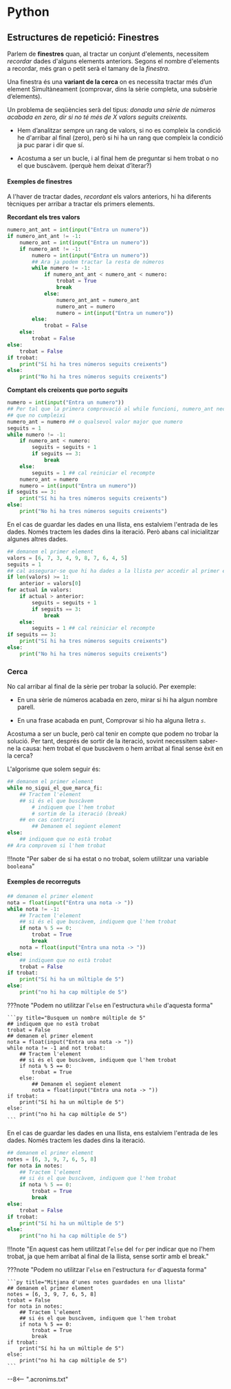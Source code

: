 # Python

## Estructures de repetició: Finestres

Parlem de **finestres** quan, al tractar un conjunt d'elements, necessitem *recordar* dades d'alguns elements anteriors. Segons el nombre d'elements a recordar, més gran o petit serà el tamany de la *finestra*.

Una finestra és una **variant de la cerca** on es necessita tractar més d’un element Simultàneament (comprovar, dins la sèrie completa, una subsèrie d’elements).

Un problema de seqüències serà del tipus:
*donada una sèrie de números acabada en zero, dir si no té més de X valors seguits creixents.*

* Hem d’analitzar sempre un rang de valors, si no es compleix la condició he d'arribar al final (zero), però si hi ha un rang que compleix la condició ja puc parar i dir que sí.

* Acostuma a ser un bucle, i al final hem de preguntar si hem trobat o no el que buscàvem. (perquè hem deixat d’iterar?)

#### Exemples de finestres

A l'haver de tractar dades, *recordant* els valors anteriors, hi ha diferents tècniques per arribar a tractar els primers elements.

**Recordant els tres valors**

```py title="Trobar si hi ha més de 3 valors seguits creixents"
numero_ant_ant = int(input("Entra un numero"))
if numero_ant_ant != -1:
    numero_ant = int(input("Entra un numero"))
    if numero_ant != -1:
        numero = int(input("Entra un numero"))
        ## Ara ja podem tractar la resta de números
        while numero != -1:
            if numero_ant_ant < numero_ant < numero:
                trobat = True
                break
            else:
                numero_ant_ant = numero_ant
                numero_ant = numero
                numero = int(input("Entra un numero"))
        else:
            trobat = False
    else:
        trobat = False
else:
    trobat = False
if trobat:
    print("Sí hi ha tres números seguits creixents")
else:
    print("No hi ha tres números seguits creixents")
```

**Comptant els creixents que porto _seguits_**

```py title="Trobar si hi ha més de 3 valors seguits creixents"
numero = int(input("Entra un numero"))
## Per tal que la primera comprovació al while funcioni, numero_ant necessita un valor 
## que no cumpleixi
numero_ant = numero ## o qualsevol valor major que numero
seguits = 1
while numero != -1:
    if numero_ant < numero:
        seguits = seguits + 1
        if seguits == 3:
            break
    else:
        seguits = 1 ## cal reiniciar el recompte
    numero_ant = numero
    numero = int(input("Entra un numero"))
if seguits == 3:
    print("Sí hi ha tres números seguits creixents")
else:
    print("No hi ha tres números seguits creixents")
```
    
En el cas de guardar les dades en una llista, ens estalviem l'entrada de les dades. Només tractem les dades dins la iteració. Però abans cal inicialitzar algunes altres dades.

```py title="Trobar si hi ha més de 3 valors seguits creixents"
## demanem el primer element
valors = [6, 7, 3, 4, 9, 8, 7, 6, 4, 5]
seguits = 1
## cal assegurar-se que hi ha dades a la llista per accedir al primer element
if len(valors) >= 1:
    anterior = valors[0]
for actual in valors:
    if actual > anterior:
        seguits = seguits + 1
        if seguits == 3:
            break
    else:
        seguits = 1 ## cal reiniciar el recompte
if seguits == 3:
    print("Sí hi ha tres números seguits creixents")
else:
    print("No hi ha tres números seguits creixents")
```

### Cerca

No cal arribar al final de la sèrie per trobar la solució. Per exemple:
    
* En una sèrie de números acabada en zero, mirar si hi ha algun nombre parell.

* En una frase acabada en punt, Comprovar si hio ha alguna lletra *`s`*.

Acostuma a ser un bucle,  però cal tenir en compte que podem no trobar la solució. Per tant, després de sortir de la iteració, sovint necessitem saber-ne la causa: hem trobat el que buscàvem o hem arribat al final sense èxit en la cerca?

L'algorisme que solem seguir és:

```py
## demanem el primer element
while no_sigui_el_que_marca_fi:
    ## Tractem l'element
    ## si és el que buscàvem
        # indiquem que l'hem trobat
        # sortim de la iteració (break)
    ## en cas contrari
        ## Demanem el següent element
else:
    ## indiquem que no està trobat
## Ara comprovem si l'hem trobat
```

!!!note "Per saber de si ha estat o no trobat, solem utilitzar una variable `booleana`"

#### Exemples de recorreguts

```py title="Busquem un nombre múltiple de 5"
## demanem el primer element
nota = float(input("Entra una nota -> "))
while nota != -1:
    ## Tractem l'element
    ## si és el que buscàvem, indiquem que l'hem trobat
    if nota % 5 == 0:
        trobat = True
        break
    nota = float(input("Entra una nota -> "))
else:
    ## indiquem que no està trobat
    trobat = False
if trobat:
    print("Sí hi ha un múltiple de 5")
else:
    print("no hi ha cap múltiple de 5")
```

???note "Podem no utilitzar l'`else` en l'estructura `while` d'aquesta forma"

    ```py title="Busquem un nombre múltiple de 5"
    ## indiquem que no està trobat
    trobat = False
    ## demanem el primer element
    nota = float(input("Entra una nota -> "))
    while nota != -1 and not trobat:
        ## Tractem l'element
        ## si és el que buscàvem, indiquem que l'hem trobat
        if nota % 5 == 0:
            trobat = True
        else:
            ## Demanem el següent element
            nota = float(input("Entra una nota -> "))
    if trobat:
        print("Sí hi ha un múltiple de 5")
    else:
        print("no hi ha cap múltiple de 5")
    ```


En el cas de guardar les dades en una llista, ens estalviem l'entrada de les dades. Només tractem les dades dins la iteració.

```py title="Mitjana d'unes notes guardades en una llista"
## demanem el primer element
notes = [6, 3, 9, 7, 6, 5, 8]
for nota in notes:
    ## Tractem l'element
    ## si és el que buscàvem, indiquem que l'hem trobat
    if nota % 5 == 0:
        trobat = True
        break
else:
    trobat = False
if trobat:
    print("Sí hi ha un múltiple de 5")
else:
    print("no hi ha cap múltiple de 5")
```

!!!note "En aquest cas hem utilitzat l'`else` del `for` per indicar que no l'hem trobat, ja que hem arribat al final de la llista, sense sortir amb el break."

???note "Podem no utilitzar l'`else` en l'estructura `for` d'aquesta forma"

    ```py title="Mitjana d'unes notes guardades en una llista"
    ## demanem el primer element
    notes = [6, 3, 9, 7, 6, 5, 8]
    trobat = False
    for nota in notes:
        ## Tractem l'element
        ## si és el que buscàvem, indiquem que l'hem trobat
        if nota % 5 == 0:
            trobat = True
            break
    if trobat:
        print("Sí hi ha un múltiple de 5")
    else:
        print("no hi ha cap múltiple de 5")
    ```


[while]:                https://docs.python.org/reference/compound_stmts.html#the-while-statement       "while"
[for]:                  https://docs.python.org/reference/compound_stmts.html#the-for-statement         "for"
[continue]:             https://docs.python.org/reference/simple_stmts.html#continue                    "continue"
[break]:                https://docs.python.org/reference/simple_stmts.html#break                       "break"
[range]:                https://docs.python.org/library/stdtypes.html#range                             "range"
[enumerate]:            https://docs.python.org/library/functions.html#enumerate                        "enumerate"
[objecte iterable]:     https://docs.python.org/glossary.html#term-iterable                             "objecte iterable"
[range]:                https://docs.python.org/library/stdtypes.html#range                             "range"
[else]:                 https://docs.python.org/3/tutorial/controlflow.html#break-and-continue-statements-and-else-clauses-on-loops  "else en iteracions"


--8<-- ".acronims.txt"
